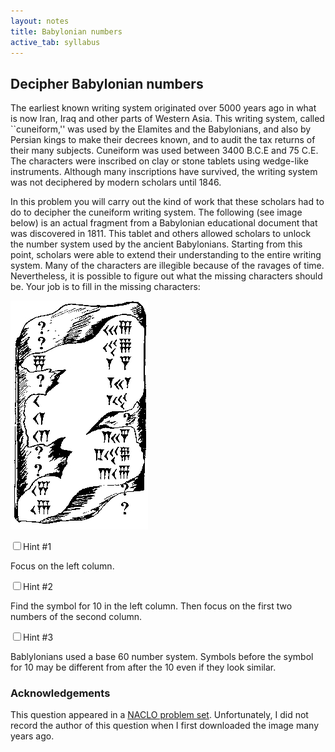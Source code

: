 ```yaml
---
layout: notes
title: Babylonian numbers
active_tab: syllabus
---
```


## Decipher Babylonian numbers

The earliest known writing system originated over 5000 years ago
in what is now Iran, Iraq and other parts of Western Asia. This
writing system, called ``cuneiform,'' was used by the Elamites and
the Babylonians, and also by Persian kings to make their decrees
known, and to audit the tax returns of their many subjects. Cuneiform
was used between 3400 B.C.E and 75 C.E. The characters were inscribed
on clay or stone tablets using wedge-like instruments. Although
many inscriptions have survived, the writing system was not deciphered
by modern scholars until 1846.

In this problem you will carry out the kind of work that these
scholars had to do to decipher the cuneiform writing system. The
following (see image below) is an actual fragment from a Babylonian
educational document that was discovered in 1811. This tablet and
others allowed scholars to unlock the number system used by the
ancient Babylonians. Starting from this point, scholars were able
to extend their understanding to the entire writing system. Many
of the characters are illegible because of the ravages of time.
Nevertheless, it is possible to figure out what the missing characters
should be.  Your job is to fill in the missing characters:

![Bablylonian tablet](bab-stone.jpg 'Bablylonian tablet with numbers')


<input type="checkbox" class="trigger" />Hint #1
<div class="spoiler">Focus on the left column.</div>

<input type="checkbox" class="trigger" />Hint #2
<div class="spoiler">Find the symbol for 10 in the left column. Then focus on the first two numbers of the second column.</div>

<input type="checkbox" class="trigger" />Hint #3
<div class="spoiler">Bablylonians used a base 60 number system. Symbols before the symbol for 10 may be different from after the 10 even if they look similar.</div>

### Acknowledgements

This question appeared in a [NACLO problem set](http://www.nacloweb.org/).
Unfortunately, I did not record the author of this question when I
first downloaded the image many years ago.
